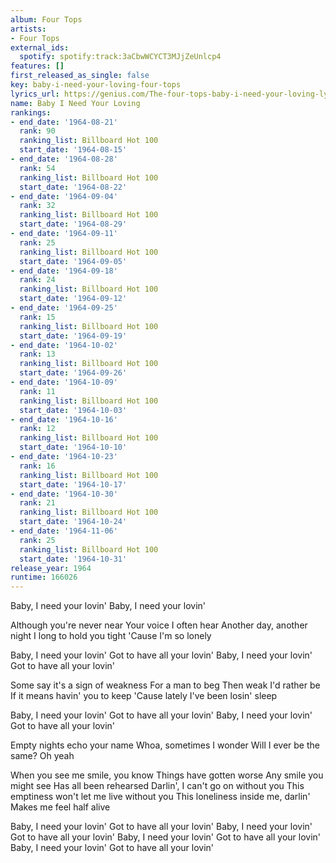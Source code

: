 ```yaml
---
album: Four Tops
artists:
- Four Tops
external_ids:
  spotify: spotify:track:3aCbwWCYCT3MJjZeUnlcp4
features: []
first_released_as_single: false
key: baby-i-need-your-loving-four-tops
lyrics_url: https://genius.com/The-four-tops-baby-i-need-your-loving-lyrics
name: Baby I Need Your Loving
rankings:
- end_date: '1964-08-21'
  rank: 90
  ranking_list: Billboard Hot 100
  start_date: '1964-08-15'
- end_date: '1964-08-28'
  rank: 54
  ranking_list: Billboard Hot 100
  start_date: '1964-08-22'
- end_date: '1964-09-04'
  rank: 32
  ranking_list: Billboard Hot 100
  start_date: '1964-08-29'
- end_date: '1964-09-11'
  rank: 25
  ranking_list: Billboard Hot 100
  start_date: '1964-09-05'
- end_date: '1964-09-18'
  rank: 24
  ranking_list: Billboard Hot 100
  start_date: '1964-09-12'
- end_date: '1964-09-25'
  rank: 15
  ranking_list: Billboard Hot 100
  start_date: '1964-09-19'
- end_date: '1964-10-02'
  rank: 13
  ranking_list: Billboard Hot 100
  start_date: '1964-09-26'
- end_date: '1964-10-09'
  rank: 11
  ranking_list: Billboard Hot 100
  start_date: '1964-10-03'
- end_date: '1964-10-16'
  rank: 12
  ranking_list: Billboard Hot 100
  start_date: '1964-10-10'
- end_date: '1964-10-23'
  rank: 16
  ranking_list: Billboard Hot 100
  start_date: '1964-10-17'
- end_date: '1964-10-30'
  rank: 21
  ranking_list: Billboard Hot 100
  start_date: '1964-10-24'
- end_date: '1964-11-06'
  rank: 25
  ranking_list: Billboard Hot 100
  start_date: '1964-10-31'
release_year: 1964
runtime: 166026
---
```

Baby, I need your lovin'
Baby, I need your lovin'


Although you're never near
Your voice I often hear
Another day, another night
I long to hold you tight
'Cause I'm so lonely


Baby, I need your lovin'
Got to have all your lovin'
Baby, I need your lovin'
Got to have all your lovin'


Some say it's a sign of weakness
For a man to beg
Then weak I'd rather be
If it means havin' you to keep
'Cause lately I've been losin' sleep


Baby, I need your lovin'
Got to have all your lovin'
Baby, I need your lovin'
Got to have all your lovin'


Empty nights echo your name
Whoa, sometimes I wonder
Will I ever be the same?
Oh yeah


When you see me smile, you know
Things have gotten worse
Any smile you might see
Has all been rehearsed
Darlin', I can't go on without you
This emptiness won't let me live without you
This loneliness inside me, darlin'
Makes me feel half alive


Baby, I need your lovin'
Got to have all your lovin'
Baby, I need your lovin'
Got to have all your lovin'
Baby, I need your lovin'
Got to have all your lovin'
Baby, I need your lovin'
Got to have all your lovin'
